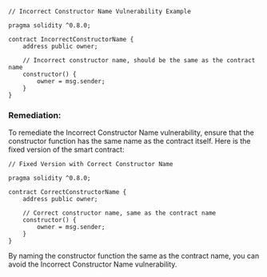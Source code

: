 ```solidity
// Incorrect Constructor Name Vulnerability Example

pragma solidity ^0.8.0;

contract IncorrectConstructorName {
    address public owner;

    // Incorrect constructor name, should be the same as the contract name
    constructor() {
        owner = msg.sender;
    }
}
```

### Remediation:
To remediate the Incorrect Constructor Name vulnerability, ensure that the constructor function has the same name as the contract itself. Here is the fixed version of the smart contract:

```solidity
// Fixed Version with Correct Constructor Name

pragma solidity ^0.8.0;

contract CorrectConstructorName {
    address public owner;

    // Correct constructor name, same as the contract name
    constructor() {
        owner = msg.sender;
    }
}
```

By naming the constructor function the same as the contract name, you can avoid the Incorrect Constructor Name vulnerability.